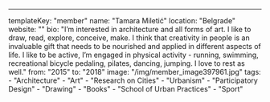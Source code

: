 ---
  templateKey: "member"
  name: "Tamara Miletić"
  location: "Belgrade"
  website: ""
  bio: "I’m interested in architecture and all forms of art. I like to draw, read, explore, conceive, make. I think that creativity in people is an invaluable gift that needs to be nourished and applied in different aspects of life. I like to be active, I’m engaged in physical activity - running, swimming, recreational bicycle pedaling, pilates, dancing, jumping. I love to rest as well."
  from: "2015"
  to: "2018"
  image: "/img/member_image397961.jpg"
  tags: 
    - "Architecture"
    - "Art"
    - "Research on Cities"
    - "Urbanism"
    - "Participatory Design"
    - "Drawing"
    - "Books"
    - "School of Urban Practices"
    - "Sport"
